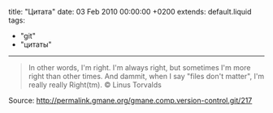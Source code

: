 title: "Цитата"
date: 03 Feb 2010 00:00:00 +0200
extends: default.liquid
tags:
  - "git"
  - "цитаты"
---
> In other words, I'm right. I'm always right, but sometimes I'm more right than other times. And dammit, when I say "files don't matter", I'm really really Right(tm). © Linus Torvalds

Source: <http://permalink.gmane.org/gmane.comp.version-control.git/217>
